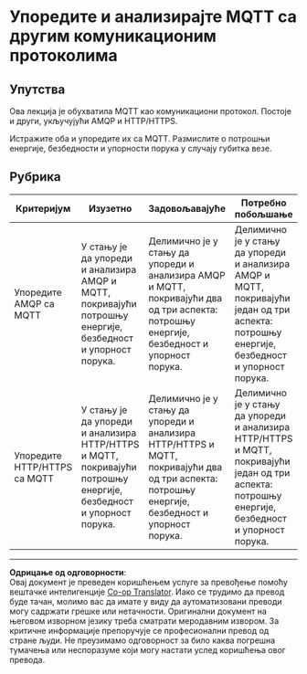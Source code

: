 <!--
CO_OP_TRANSLATOR_METADATA:
{
  "original_hash": "0d4033cdd7b5b5475c63770102e38480",
  "translation_date": "2025-08-28T13:54:38+00:00",
  "source_file": "1-getting-started/lessons/4-connect-internet/assignment.md",
  "language_code": "sr"
}
-->
# Упоредите и анализирајте MQTT са другим комуникационим протоколима

## Упутства

Ова лекција је обухватила MQTT као комуникациони протокол. Постоје и други, укључујући AMQP и HTTP/HTTPS.

Истражите оба и упоредите их са MQTT. Размислите о потрошњи енергије, безбедности и упорности порука у случају губитка везе.

## Рубрика

| Критеријум | Изузетно | Задовољавајуће | Потребно побољшање |
| ---------- | -------- | -------------- | ------------------ |
| Упоредите AMQP са MQTT | У стању је да упореди и анализира AMQP и MQTT, покривајући потрошњу енергије, безбедност и упорност порука. | Делимично је у стању да упореди и анализира AMQP и MQTT, покривајући два од три аспекта: потрошњу енергије, безбедност и упорност порука. | Делимично је у стању да упореди и анализира AMQP и MQTT, покривајући један од три аспекта: потрошњу енергије, безбедност и упорност порука. |
| Упоредите HTTP/HTTPS са MQTT | У стању је да упореди и анализира HTTP/HTTPS и MQTT, покривајући потрошњу енергије, безбедност и упорност порука. | Делимично је у стању да упореди и анализира HTTP/HTTPS и MQTT, покривајући два од три аспекта: потрошњу енергије, безбедност и упорност порука. | Делимично је у стању да упореди и анализира HTTP/HTTPS и MQTT, покривајући један од три аспекта: потрошњу енергије, безбедност и упорност порука. |

---

**Одрицање од одговорности**:  
Овај документ је преведен коришћењем услуге за превођење помоћу вештачке интелигенције [Co-op Translator](https://github.com/Azure/co-op-translator). Иако се трудимо да превод буде тачан, молимо вас да имате у виду да аутоматизовани преводи могу садржати грешке или нетачности. Оригинални документ на његовом изворном језику треба сматрати меродавним извором. За критичне информације препоручује се професионални превод од стране људи. Не преузимамо одговорност за било каква погрешна тумачења или неспоразуме који могу настати услед коришћења овог превода.